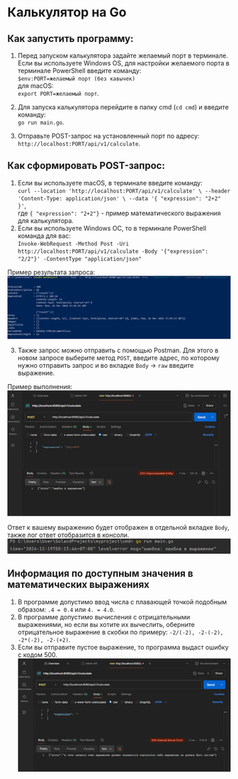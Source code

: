 # Калькулятор на Go

## Как запустить программу:

1) Перед запуском калькулятора задайте желаемый порт в терминале. Если вы используете Windows OS, для настройки желаемого порта в терминале PowerShell введите команду:   
`$env:PORT=желаемый порт (без кавычек)`  
для macOS:  
`export PORT=желаемый порт`.

2) Для запуска калькулятора перейдите в папку cmd (`cd cmd`) и введите команду:  
`go run main.go`.
3) Отправьте POST-запрос на установленный порт по адресу: `http://localhost:PORT/api/v1/calculate`.

## Как сформировать POST-запрос:

1) Если вы используете macOS, в терминале введите команду:  
`curl --location 'http://localhost:PORT/api/v1/calculate' \
   --header 'Content-Type: application/json' \
   --data '{
   "expression": "2+2"
   }'`,  
где `{ "expression": "2+2"}` - пример математического выражения для калькулятора.
2) Если вы используете Windows OC, то в терминале PowerShell команда для вас:  
`Invoke-WebRequest -Method Post -Uri http://localhost:PORT/api/v1/calculate -Body '{"expression": "2/2"}' -ContentType "application/json"`  

Пример результата запроса:
![img.png](img.png)

3) Также запрос можно отправить с помощью Postman. Для этого в новом запросе выберите метод `POST`, введите адрес, по которому нужно отправить запрос и во вкладке `Body` -> `raw` введите выражение.  

Пример выполнения:
![img_1.png](img_1.png)


Ответ к вашему выражению будет отображен в отдельной вкладке `Body`, также лог ответ отобразится в консоли.
![img_2.png](img_2.png)

## Информация по доступным значения в математических выражениях

1) В программе допустимо ввод числа с плавающей точкой подобным образом: `.4 = 0.4` или `4. = 4.0`.
2) В программе допустимо вычисления с отрицательными выражениями, но если вы хотите их вычеслить, оберните отрицательное выражение в скобки по примеру: `-2/(-2), -2-(-2), -2*(-2), -2-(+2)`.
3) Если вы отправите пустое выражение, то программа выдаст ошибку с кодом 500.  
![img_3.png](img_3.png)